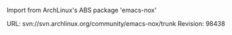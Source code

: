 Import from ArchLinux's ABS package 'emacs-nox'

URL: svn://svn.archlinux.org/community/emacs-nox/trunk
Revision: 98438

